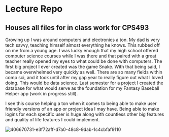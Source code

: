# Lecture Repo
## Houses all files for in class work for CPS493


Growing up I was around computers and electronics a ton. My dad is very tech savvy, teaching himself almost everything he knows. This rubbed off on me from a young age. I was lucky enough that my high school offered computer science courses while I was there and that paired with a great teacher really opened my eyes to what could be done with computers. The first big project I ever created was the game Snake. With that being said, I became overwhelmed very quickly as well. There are so many fields within comp sci, and it took until after my gap year to really figure out what I loved doing. This would be data science. Last semester for a project I created the database for what would serve as the foundation for my Fantasy Baseball Helper app (work in progress still).

I see this course helping a ton when it comes to being able to make user friendly versions of an app or project idea I may have. Being able to make logins for each specific user is huge along with countless other big features and quality of life features I could implement.

![406670731-e3f72aff-d7a0-48c8-9dab-1c4cbfaf9110](https://github.com/user-attachments/assets/b51799d1-387e-4e09-b527-294878490b1a)
